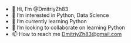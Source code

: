 - 👋 Hi, I’m @DmitriyZh83
- 👀 I’m interested in Python, Data Science
- 🌱 I’m currently learning Python
- 💞️ I’m looking to collaborate on learning Python
- 📫 How to reach me DmitriyZh83@gmail.com

<!---
DmitriyZh83/DmitriyZh83 is a ✨ special ✨ repository because its `README.md` (this file) appears on your GitHub profile.
You can click the Preview link to take a look at your changes.
--->
